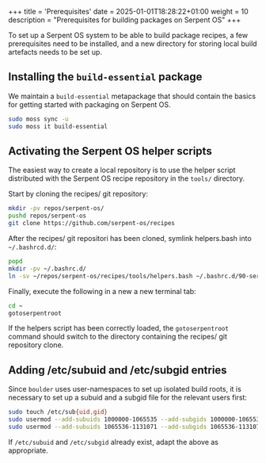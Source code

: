 +++
title = 'Prerequisites'
date = 2025-01-01T18:28:22+01:00
weight = 10
description = "Prerequisites for building packages on Serpent OS"
+++

To set up a Serpent OS system to be able to build package recipes, a few prerequisites need to be
installed, and a new directory for storing local build artefacts needs to be set up.

## Installing the `build-essential` package

We maintain a `build-essential` metapackage that should contain the basics for getting started
with packaging on Serpent OS.

```bash
sudo moss sync -u
sudo moss it build-essential
```

## Activating the Serpent OS helper scripts

The easiest way to create a local repository is to use the helper script distributed with the
Serpent OS recipe repository in the `tools/` directory.

Start by cloning the recipes/ git repository:

```bash
mkdir -pv repos/serpent-os/
pushd repos/serpent-os
git clone https://github.com/serpent-os/recipes

```

After the recipes/ git repositori has been cloned, symlink helpers.bash into `~/.bashrcd.d/`:

```bash
popd
mkdir -pv ~/.bashrc.d/
ln -sv ~/repos/serpent-os/recipes/tools/helpers.bash ~/.bashrc.d/90-serpent-helpers.bash
```

Finally, execute the following in a new a new terminal tab:

```bash
cd ~
gotoserpentroot
```

If the helpers script has been correctly loaded, the `gotoserpentroot` command should switch to
the directory containing the recipes/ git repository clone.


## Adding /etc/subuid and /etc/subgid entries

Since `boulder` uses user-namespaces to set up isolated build roots, it is necessary to set up
a subuid and a subgid file for the relevant users first:

```bash
sudo touch /etc/sub{uid,gid}
sudo usermod --add-subuids 1000000-1065535 --add-subgids 1000000-1065535 root
sudo usermod --add-subuids 1065536-1131071 --add-subgids 1065536-1131071 "$USER"
```

If `/etc/subuid` and `/etc/subgid` already exist, adapt the above as appropriate.
